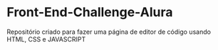 # Front-End-Challenge-Alura
 Repositório criado para fazer uma página de editor de código usando HTML, CSS e JAVASCRIPT
